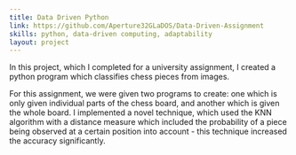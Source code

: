```yaml
---
title: Data Driven Python
link: https://github.com/Aperture32GLaDOS/Data-Driven-Assignment
skills: python, data-driven computing, adaptability
layout: project
---
```

In this project, which I completed for a university assignment, I created a python program which classifies chess pieces from images.

For this assignment, we were given two programs to create: one which is only given individual parts of the chess board, and another which is given the whole board. I implemented a novel technique, which used the KNN algorithm with a distance measure which included the probability of a piece being observed at a certain position into account - this technique increased the accuracy significantly.
